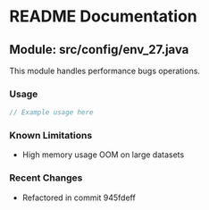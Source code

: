 # README Documentation

## Module: src/config/env_27.java

This module handles performance bugs operations.

### Usage

```javascript
// Example usage here
```

### Known Limitations

- High memory usage OOM on large datasets

### Recent Changes

- Refactored in commit 945fdeff
